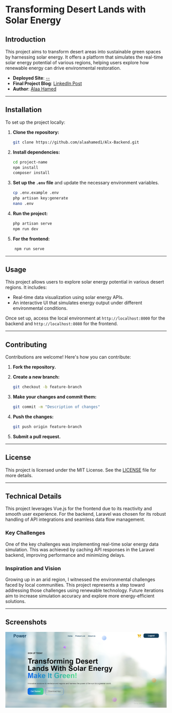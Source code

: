 # **Transforming Desert Lands with Solar Energy**

## **Introduction**

This project aims to transform desert areas into sustainable green spaces by harnessing solar energy. It offers a platform that simulates the real-time solar energy potential of various regions, helping users explore how renewable energy can drive environmental restoration.

- **Deployed Site**: [--](#)
- **Final Project Blog**: [LinkedIn Post](https://www.linkedin.com/posts/a-laa-hamed-92a6b9233_renewableenergy-solarenergy-fullstackdevelopment-activity-7243961953688162306-TMg8?utm_source=share&utm_medium=member_desktop)
- **Author**: [Alaa Hamed](https://www.linkedin.com/in/alaa-hamed-92a6b9233)

---

## **Installation**

To set up the project locally:

1. **Clone the repository:**

    ```bash
    git clone https://github.com/alaahamed1/Alx-Backend.git
    ```

2. **Install dependencies:**

    ```bash
    cd project-name
    npm install
    composer install
    ```

3. **Set up the `.env` file** and update the necessary environment variables.
    ```bash
    cp .env.example .env
    php artisan key:generate
    nano .env
    ```

4. **Run the project:**

    ```bash
    php artisan serve
    npm run dev
    ```

5. **For the frontend:**
```bash
    npm run serve
```
---

## **Usage**

This project allows users to explore solar energy potential in various desert regions. It includes:

- Real-time data visualization using solar energy APIs.
- An interactive UI that simulates energy output under different environmental conditions.

Once set up, access the local environment at `http://localhost:8000` for the backend
and `http://localhost:8080` for the frontend.

---

## **Contributing**

Contributions are welcome! Here's how you can contribute:

1. **Fork the repository.**
2. **Create a new branch:**

    ```bash
    git checkout -b feature-branch
    ```

3. **Make your changes and commit them:**

    ```bash
    git commit -m "Description of changes"
    ```

4. **Push the changes:**

    ```bash
    git push origin feature-branch
    ```

5. **Submit a pull request.**

---


## **License**

This project is licensed under the MIT License. See the [LICENSE](./LICENSE) file for more details.

---

## **Technical Details**

This project leverages Vue.js for the frontend due to its reactivity and smooth user experience. For the backend, Laravel was chosen for its robust handling of API integrations and seamless data flow management.

### **Key Challenges**

One of the key challenges was implementing real-time solar energy data simulation. This was achieved by caching API responses in the Laravel backend, improving performance and minimizing delays.

### **Inspiration and Vision**

Growing up in an arid region, I witnessed the environmental challenges faced by local communities. This project represents a step toward addressing those challenges using renewable technology. Future iterations aim to increase simulation accuracy and explore more energy-efficient solutions.

---

## **Screenshots**

![App Screenshot](path/to/LandingPage.png)


